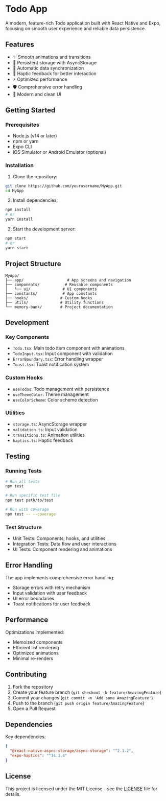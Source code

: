 # Todo App

A modern, feature-rich Todo application built with React Native and Expo, focusing on smooth user experience and reliable data persistence.

## Features

- ✨ Smooth animations and transitions
- 💾 Persistent storage with AsyncStorage
- 🔄 Automatic data synchronization
- 📱 Haptic feedback for better interaction
- ⚡️ Optimized performance
- 🛡️ Comprehensive error handling
- 🎨 Modern and clean UI

## Getting Started

### Prerequisites

- Node.js (v14 or later)
- npm or yarn
- Expo CLI
- iOS Simulator or Android Emulator (optional)

### Installation

1. Clone the repository:
```bash
git clone https://github.com/yourusername/MyApp.git
cd MyApp
```

2. Install dependencies:
```bash
npm install
# or
yarn install
```

3. Start the development server:
```bash
npm start
# or
yarn start
```

## Project Structure

```
MyApp/
├── app/                   # App screens and navigation
├── components/           # Reusable components
│   └── ui/              # UI components
├── constants/           # App constants
├── hooks/              # Custom hooks
├── utils/              # Utility functions
└── memory-bank/        # Project documentation
```

## Development

### Key Components

- `Todo.tsx`: Main todo item component with animations
- `TodoInput.tsx`: Input component with validation
- `ErrorBoundary.tsx`: Error handling wrapper
- `Toast.tsx`: Toast notification system

### Custom Hooks

- `useTodos`: Todo management with persistence
- `useThemeColor`: Theme management
- `useColorScheme`: Color scheme detection

### Utilities

- `storage.ts`: AsyncStorage wrapper
- `validation.ts`: Input validation
- `transitions.ts`: Animation utilities
- `haptics.ts`: Haptic feedback

## Testing

### Running Tests

```bash
# Run all tests
npm test

# Run specific test file
npm test path/to/test

# Run with coverage
npm test -- --coverage
```

### Test Structure

- Unit Tests: Components, hooks, and utilities
- Integration Tests: Data flow and user interactions
- UI Tests: Component rendering and animations

## Error Handling

The app implements comprehensive error handling:

- Storage errors with retry mechanism
- Input validation with user feedback
- UI error boundaries
- Toast notifications for user feedback

## Performance

Optimizations implemented:

- Memoized components
- Efficient list rendering
- Optimized animations
- Minimal re-renders

## Contributing

1. Fork the repository
2. Create your feature branch (`git checkout -b feature/AmazingFeature`)
3. Commit your changes (`git commit -m 'Add some AmazingFeature'`)
4. Push to the branch (`git push origin feature/AmazingFeature`)
5. Open a Pull Request

## Dependencies

Key dependencies:

```json
{
  "@react-native-async-storage/async-storage": "^2.1.2",
  "expo-haptics": "^14.1.4"
}
```

## License

This project is licensed under the MIT License - see the [LICENSE](LICENSE) file for details.
